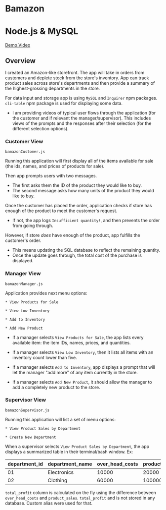 # Bamazon
# Node.js & MySQL

[Demo Video](https://www.youtube.com/watch?v=VdBbARgVYRw)

## Overview

I created an Amazon-like storefront. The app will take in orders from customers and deplete stock from the store's inventory. App can track product sales across store's departments and then provide a summary of the highest-grossing departments in the store.

For data input and storage app is using `MySQL` and `Inquirer` npm packages. `cli-table` npm package is used for displaying some data.

* I am providing videos of typical user flows through the application (for the customer and if relevant the manager/supervisor). This includes views of the prompts and the responses after their selection (for the different selection options).

### Customer View

`bamazonCustomer.js`

Running this application will first display all of the items available for sale (the ids, names, and prices of products for sale).

Then app prompts users with two messages.

   * The first asks them the ID of the product they would like to buy.
   * The second message asks how many units of the product they would like to buy.

Once the customer has placed the order, application checks if store has enough of the product to meet the customer's request.

   * If not, the app logs `Insufficient quantity!`, and then prevents the order from going through.

However, if store _does_ have enough of the product, app fulfills the customer's order.
   * This means updating the SQL database to reflect the remaining quantity.
   * Once the update goes through, the total cost of the purchase is displayed.


### Manager View

`bamazonManager.js`

  Application provides next menu options:

    * View Products for Sale
    
    * View Low Inventory
    
    * Add to Inventory
    
    * Add New Product

  * If a manager selects `View Products for Sale`, the app lists every available item: the item IDs, names, prices, and quantities.

  * If a manager selects `View Low Inventory`, then it lists all items with an inventory count lower than five.

  * If a manager selects `Add to Inventory`, app displays a prompt that will let the manager "add more" of any item currently in the store.

  * If a manager selects `Add New Product`, it should allow the manager to add a completely new product to the store.


### Supervisor View

`bamazonSupervisor.js`

Running this application will list a set of menu options:

    * View Product Sales by Department
   
    * Create New Department

When a supervisor selects `View Product Sales by Department`, the app displays a summarized table in their terminal/bash window. 
Ex:

| department_id | department_name | over_head_costs | product_sales | total_profit |
| ------------- | --------------- | --------------- | ------------- | ------------ |
| 01            | Electronics     | 10000           | 20000         | 10000        |
| 02            | Clothing        | 60000           | 100000        | 40000        |

`total_profit` column is calculated on the fly using the difference between `over_head_costs` and `product_sales`. `total_profit` and is not stored in any database. Custom alias were used for that.
